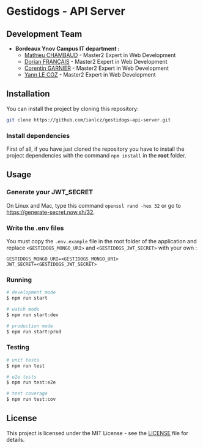 # Gestidogs - API Server

## Development Team

- **Bordeaux Ynov Campus IT department :**
  - [Mathieu CHAMBAUD](https://github.com/FrekiManagarm) - Master2 Expert in Web Development
  - [Dorian FRANÇAIS](https://github.com/DorianFRANCAIS) - Master2 Expert in Web Development
  - [Corentin GARNIER](https://github.com/CorentinGarnier) - Master2 Expert in Web Development
  - [Yann LE COZ](https://github.com/ianlcz) - Master2 Expert in Web Development

## Installation

You can install the project by cloning this repository:

```bash
git clone https://github.com/ianlcz/gestidogs-api-server.git
```

### Install dependencies

First of all, if you have just cloned the repository you have to install the project dependencies with the command `npm install` in the **root** folder.

## Usage

### Generate your JWT_SECRET

On Linux and Mac, type this command `openssl rand -hex 32` or go to https://generate-secret.now.sh/32.

### Write the .env files

You must copy the `.env.example` file in the root folder of the application and replace `<GESTIDOGS_MONGO_URI>` and `<GESTIDOGS_JWT_SECRET>` with your own :

```
GESTIDOGS_MONGO_URI=<GESTIDOGS_MONGO_URI>
JWT_SECRET=<GESTIDOGS_JWT_SECRET>
```

### Running

```bash
# development mode
$ npm run start

# watch mode
$ npm run start:dev

# production mode
$ npm run start:prod
```

### Testing

```bash
# unit tests
$ npm run test

# e2e tests
$ npm run test:e2e

# test coverage
$ npm run test:cov
```

## License

This project is licensed under the MIT License - see the [LICENSE](./LICENSE) file for details.

